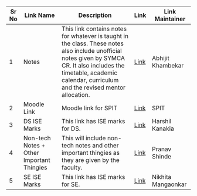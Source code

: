 | Sr No | Link Name | Description                                                                                     | Link                                                                                         | Link Maintainer    |
|-------|-----------|-------------------------------------------------------------------------------------------------|----------------------------------------------------------------------------------------------|---------------------|
| 1     | Notes     | This link contains notes for whatever is taught in the class. These notes also include unofficial notes given by SYMCA CR. It also includes the timetable, academic calendar, curriculum and the revised mentor allocation. | [Link](https://drive.google.com/drive/folders/1j9iWRPHGmbhz2zdOTsvIXEZmu7x0-Uox)         | Abhijit Khambekar   |
| 2     | Moodle Link | Moodle link for SPIT                                                                          | [Link](https://moodle.spit.ac.in/)                                                       | SPIT                |
| 3     | DS ISE Marks | This link has ISE marks for DS.                                                              | [Link](https://docs.google.com/spreadsheets/d/1KnCZvvLvmyQGEDcCocqlibysVjTnpDpAmI4Q_NcVGls/edit?usp=drivesdk) | Harshil Kanakia     |
| 4     | Non-tech Notes + Other Important Thingies | This will include non-tech notes and other important thingies as they are given by the faculty.                  | [Link](https://drive.google.com/drive/folders/1-ZfXMslqFFiVGJflfccNAOGHwnd_t02v?usp=drive_link) | Pranav Shinde       |
|5      | SE ISE Marks | This link has ISE marks for SE. | [Link](https://docs.google.com/spreadsheets/d/1K1g7_UZUcUJypQDthygKqNXBLhLqju9A/edit?gid=1609116834#gid=1609116834)  | Nikhita Mangaonkar |
